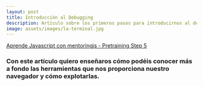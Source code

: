 ```yaml
---
layout: post
title: Introducción al Debugging
description: Artículo sobre los primeros pasos para introducirnos al debugging
image: assets/images/la-terminal.jpg
---
```



[Aprende Javascript con mentoringjs - Pretraining Step 5](http://mentoringjs.com/ "Aprende Javascript con mentoringjs - Pretraining Step 5")


### Con este artículo quiero enseñaros cómo podéis conocer más a fondo las herramientas que nos proporciona nuestro navegador y cómo explotarlas.


